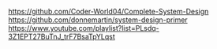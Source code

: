 https://github.com/Coder-World04/Complete-System-Design
https://github.com/donnemartin/system-design-primer
https://www.youtube.com/playlist?list=PLsdq-3Z1EPT27BuTnJ_trF7BsaTpYLqst